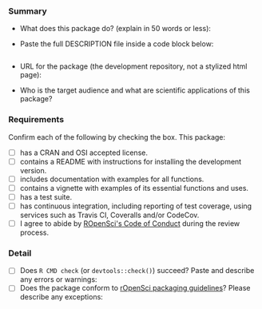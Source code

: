 ### Summary

-   What does this package do? (explain in 50 words or less):
  
-   Paste the full DESCRIPTION file inside a code block below:
  
```

```

- URL for the package (the development repository, not a stylized html page):
  
- Who is the target audience and what are scientific applications of this package?  
### Requirements

Confirm each of the following by checking the box.  This package:

- [ ] has a CRAN and OSI accepted license.
- [ ] contains a README with instructions for installing the development version. 
- [ ] includes documentation with examples for all functions.
- [ ] contains a vignette with examples of its essential functions and uses.
- [ ] has a test suite.
- [ ] has continuous integration, including reporting of test coverage, using services such as Travis CI, Coveralls and/or CodeCov.
- [ ] I agree to abide by [ROpenSci's Code of Conduct](https://ropensci.github.io/dev_guide/policies.html#code-of-conduct) during the review process.

### Detail

- [ ] Does `R CMD check` (or `devtools::check()`) succeed?  Paste and describe any errors or warnings:
- [ ] Does the package conform to [rOpenSci packaging guidelines](https://github.com/ropensci/onboarding/blob/master/packaging_guide.md)? Please describe any exceptions:
